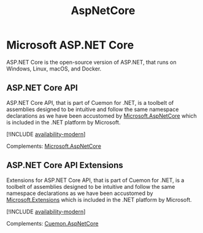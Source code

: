 ﻿---
uid: microsoft-aspnetcore
title: AspNetCore
---

# Microsoft ASP.NET Core

ASP.NET Core is the open-source version of ASP.NET, that runs on Windows, Linux, macOS, and Docker.

## ASP.NET Core API

ASP.NET Core API, that is part of Cuemon for .NET, is a toolbelt of assemblies designed to be intuitive and follow the same namespace declarations as we have been accustomed by [Microsoft.AspNetCore](https://docs.microsoft.com/en-us/dotnet/api/?view=aspnetcore-8.0) which is included in the .NET platform by Microsoft.

[!INCLUDE [availability-modern](../includes/availability-modern.md)]

Complements: [Microsoft.AspNetCore](https://docs.microsoft.com/en-us/dotnet/api/?view=aspnetcore-8.0)

## ASP.NET Core API Extensions

Extensions for ASP.NET Core API, that is part of Cuemon for .NET, is a toolbelt of assemblies designed to be intuitive and follow the same namespace declarations as we have been accustomed by [Microsoft.Extensions](https://docs.microsoft.com/en-us/dotnet/api/?view=dotnet-plat-ext-8.0) which is included in the .NET platform by Microsoft.

[!INCLUDE [availability-modern](../includes/availability-modern.md)]

Complements: [Cuemon.AspNetCore](/api/aspnet/)